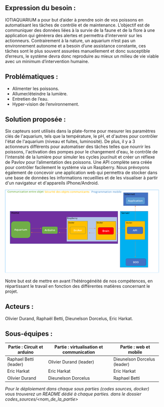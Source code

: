 ## Expression du besoin : 

IOTIAQUARIUM a pour but d’aider à prendre soin de vos poissons en automatisant les tâches de contrôle et de maintenance. L’objectif est de communiquer des données liées à la survie de la faune et de la flore à une application qui génèrera des alertes et permettra d’intervenir sur les actionneurs. Contrairement à la nature, un aquarium n’est pas un environnement autonome et a besoin d’une assistance constante, ces tâches sont le plus souvent assurées manuellement et donc susceptible d’erreurs, le système devra donc reproduire au mieux un milieu de vie viable avec un minimum d’intervention humaine.

## Problématiques :
- Alimenter les poissons.
- Allumer/éteindre la lumière.
- Entretien de l’eau.
- Hyper-vision de l’environnement.


## Solution proposée :

Six capteurs sont utilisés dans la plate-forme pour mesurer les paramètres clés de l'aquarium, tels que la température, le pH, et d'autres pour contrôler l'état de l'aquarium (niveau et fuites, luminosité). De plus, il y a 3 actionneurs différents pour automatiser des tâches telles que nourrir les poissons, l'activation des pompes pour le changement d'eau, le contrôle de l'intensité de la lumière pour simuler les cycles jour/nuit et créer un réflexe de Pavlov pour l’alimentation des poissons. Une API complète sera créée pour contrôler facilement le système via un Raspberry. Nous prévoyons également de concevoir une application web qui permettra de stocker dans une base de données les informations recueillies et de les visualiser à partir d'un navigateur et d'appareils iPhone/Android.

![architecture systeme](https://github.com/mapfra/LPIOTIA_2019_IOTIAquarium/blob/master/documents/Architecture_System.png?raw=true)

Notre but est de mettre en avant l’hétérogénéité de nos compétences, en répartissant le travail en fonction des différentes matières concernant le projet.

## Acteurs :
Olivier Durand, Raphaël Betti, Dieunelson Dorcelus, Eric Harkat.

## Sous-équipes :

| Partie : Circuit et arduino | Partie : virtualisation et communication | Partie : web et mobile         |
|-----------------------------|------------------------------------------|--------------------------------|
| Raphael Betti \(leader\)    | Olivier Durand \(leader\)                | Dieunelson Dorcelus \(leader\) |
| Eric Harkat                 | Eric Harkat                              | Eric Harkat                    |
| Olivier Durand              | Dieunelson Dorcelus                      | Raphael Betti                  |



*Pour le déploiement dans chaque sous parties (codes sources, docker) vous trouverez un README dédié à chaque parties. dans le dossier codes_sources/<nom_de_la_partie>*
